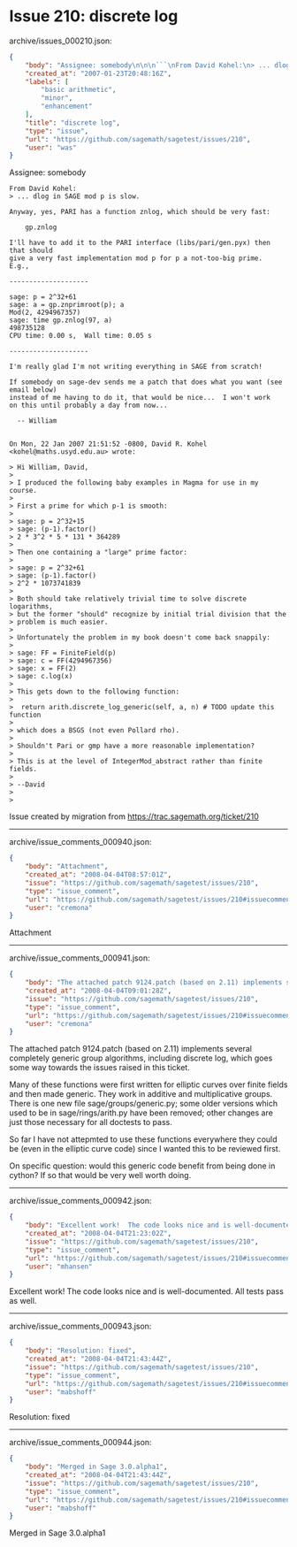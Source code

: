 # Issue 210: discrete log

archive/issues_000210.json:
```json
{
    "body": "Assignee: somebody\n\n\n```\nFrom David Kohel:\n> ... dlog in SAGE mod p is slow.\n \nAnyway, yes, PARI has a function znlog, which should be very fast:\n \n    gp.znlog\n \nI'll have to add it to the PARI interface (libs/pari/gen.pyx) then that should\ngive a very fast implementation mod p for p a not-too-big prime.  E.g.,\n \n--------------------\n \nsage: p = 2^32+61\nsage: a = gp.znprimroot(p); a\nMod(2, 4294967357)\nsage: time gp.znlog(97, a)\n498735128\nCPU time: 0.00 s,  Wall time: 0.05 s\n \n--------------------\n \nI'm really glad I'm not writing everything in SAGE from scratch!\n \nIf somebody on sage-dev sends me a patch that does what you want (see email below)\ninstead of me having to do it, that would be nice...  I won't work\non this until probably a day from now...\n \n  -- William\n \n \nOn Mon, 22 Jan 2007 21:51:52 -0800, David R. Kohel <kohel@maths.usyd.edu.au> wrote:\n \n> Hi William, David,\n>  \n> I produced the following baby examples in Magma for use in my course.\n>  \n> First a prime for which p-1 is smooth:\n>  \n> sage: p = 2^32+15\n> sage: (p-1).factor()\n> 2 * 3^2 * 5 * 131 * 364289\n>  \n> Then one containing a \"large\" prime factor:\n>  \n> sage: p = 2^32+61\n> sage: (p-1).factor()\n> 2^2 * 1073741839\n>  \n> Both should take relatively trivial time to solve discrete logarithms,\n> but the former \"should\" recognize by initial trial division that the\n> problem is much easier.\n>  \n> Unfortunately the problem in my book doesn't come back snappily:\n>  \n> sage: FF = FiniteField(p)\n> sage: c = FF(4294967356)\n> sage: x = FF(2)\n> sage: c.log(x)\n>  \n> This gets down to the following function:\n>  \n>  return arith.discrete_log_generic(self, a, n) # TODO update this function\n>  \n> which does a BSGS (not even Pollard rho).\n>  \n> Shouldn't Pari or gmp have a more reasonable implementation?\n>  \n> This is at the level of IntegerMod_abstract rather than finite fields.\n>  \n> --David\n>  \n>  \n```\n\n\nIssue created by migration from https://trac.sagemath.org/ticket/210\n\n",
    "created_at": "2007-01-23T20:48:16Z",
    "labels": [
        "basic arithmetic",
        "minor",
        "enhancement"
    ],
    "title": "discrete log",
    "type": "issue",
    "url": "https://github.com/sagemath/sagetest/issues/210",
    "user": "was"
}
```
Assignee: somebody


```
From David Kohel:
> ... dlog in SAGE mod p is slow.
 
Anyway, yes, PARI has a function znlog, which should be very fast:
 
    gp.znlog
 
I'll have to add it to the PARI interface (libs/pari/gen.pyx) then that should
give a very fast implementation mod p for p a not-too-big prime.  E.g.,
 
--------------------
 
sage: p = 2^32+61
sage: a = gp.znprimroot(p); a
Mod(2, 4294967357)
sage: time gp.znlog(97, a)
498735128
CPU time: 0.00 s,  Wall time: 0.05 s
 
--------------------
 
I'm really glad I'm not writing everything in SAGE from scratch!
 
If somebody on sage-dev sends me a patch that does what you want (see email below)
instead of me having to do it, that would be nice...  I won't work
on this until probably a day from now...
 
  -- William
 
 
On Mon, 22 Jan 2007 21:51:52 -0800, David R. Kohel <kohel@maths.usyd.edu.au> wrote:
 
> Hi William, David,
>  
> I produced the following baby examples in Magma for use in my course.
>  
> First a prime for which p-1 is smooth:
>  
> sage: p = 2^32+15
> sage: (p-1).factor()
> 2 * 3^2 * 5 * 131 * 364289
>  
> Then one containing a "large" prime factor:
>  
> sage: p = 2^32+61
> sage: (p-1).factor()
> 2^2 * 1073741839
>  
> Both should take relatively trivial time to solve discrete logarithms,
> but the former "should" recognize by initial trial division that the
> problem is much easier.
>  
> Unfortunately the problem in my book doesn't come back snappily:
>  
> sage: FF = FiniteField(p)
> sage: c = FF(4294967356)
> sage: x = FF(2)
> sage: c.log(x)
>  
> This gets down to the following function:
>  
>  return arith.discrete_log_generic(self, a, n) # TODO update this function
>  
> which does a BSGS (not even Pollard rho).
>  
> Shouldn't Pari or gmp have a more reasonable implementation?
>  
> This is at the level of IntegerMod_abstract rather than finite fields.
>  
> --David
>  
>  
```


Issue created by migration from https://trac.sagemath.org/ticket/210





---

archive/issue_comments_000940.json:
```json
{
    "body": "Attachment",
    "created_at": "2008-04-04T08:57:01Z",
    "issue": "https://github.com/sagemath/sagetest/issues/210",
    "type": "issue_comment",
    "url": "https://github.com/sagemath/sagetest/issues/210#issuecomment-940",
    "user": "cremona"
}
```

Attachment



---

archive/issue_comments_000941.json:
```json
{
    "body": "The attached patch 9124.patch (based on 2.11) implements several completely generic group algorithms, including discrete log, which goes some way towards the issues raised in this ticket.\n\nMany of these functions were first written for elliptic curves over finite fields and then made generic.  They work in additive and multiplicative groups.  There is one new file sage/groups/generic.py;  some older versions which used to be in sage/rings/arith.py have been removed;  other changes are just those necessary for all doctests to pass.\n\nSo far I have not attepmted to use these functions everywhere they could be (even in the elliptic curve code) since I wanted this to be reviewed first.\n\nOn specific question:  would this generic code benefit from being done in cython?  If so that would be very well worth doing.",
    "created_at": "2008-04-04T09:01:28Z",
    "issue": "https://github.com/sagemath/sagetest/issues/210",
    "type": "issue_comment",
    "url": "https://github.com/sagemath/sagetest/issues/210#issuecomment-941",
    "user": "cremona"
}
```

The attached patch 9124.patch (based on 2.11) implements several completely generic group algorithms, including discrete log, which goes some way towards the issues raised in this ticket.

Many of these functions were first written for elliptic curves over finite fields and then made generic.  They work in additive and multiplicative groups.  There is one new file sage/groups/generic.py;  some older versions which used to be in sage/rings/arith.py have been removed;  other changes are just those necessary for all doctests to pass.

So far I have not attepmted to use these functions everywhere they could be (even in the elliptic curve code) since I wanted this to be reviewed first.

On specific question:  would this generic code benefit from being done in cython?  If so that would be very well worth doing.



---

archive/issue_comments_000942.json:
```json
{
    "body": "Excellent work!  The code looks nice and is well-documented.  All tests pass as well.",
    "created_at": "2008-04-04T21:23:02Z",
    "issue": "https://github.com/sagemath/sagetest/issues/210",
    "type": "issue_comment",
    "url": "https://github.com/sagemath/sagetest/issues/210#issuecomment-942",
    "user": "mhansen"
}
```

Excellent work!  The code looks nice and is well-documented.  All tests pass as well.



---

archive/issue_comments_000943.json:
```json
{
    "body": "Resolution: fixed",
    "created_at": "2008-04-04T21:43:44Z",
    "issue": "https://github.com/sagemath/sagetest/issues/210",
    "type": "issue_comment",
    "url": "https://github.com/sagemath/sagetest/issues/210#issuecomment-943",
    "user": "mabshoff"
}
```

Resolution: fixed



---

archive/issue_comments_000944.json:
```json
{
    "body": "Merged in Sage 3.0.alpha1",
    "created_at": "2008-04-04T21:43:44Z",
    "issue": "https://github.com/sagemath/sagetest/issues/210",
    "type": "issue_comment",
    "url": "https://github.com/sagemath/sagetest/issues/210#issuecomment-944",
    "user": "mabshoff"
}
```

Merged in Sage 3.0.alpha1
